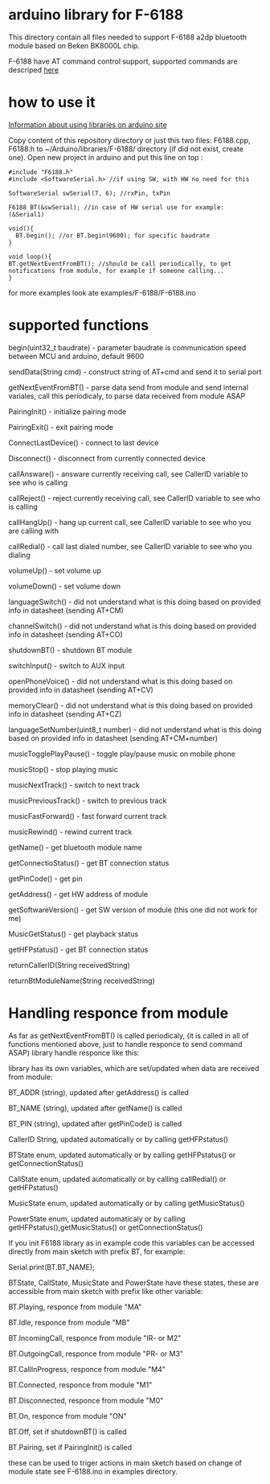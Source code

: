 # arduino library for F-6188 #

This directory contain all files needed to support F-6188 a2dp bluetooth module based on Beken BK8000L chip.

F-6188 have AT command control support, supported commands are descriped <a href="https://github.com/tomaskovacik/kicad-library/tree/master/library/datasheet/F-6188_BK8000L">here</a>

# how to use it #

<a href="https://www.arduino.cc/en/Guide/Libraries">Information about using libraries on arduino site</a>

Copy content of this repository directory or just this two files: F6188.cpp, F6188.h to ~/Arduino/libraries/F-6188/ directory (if did not exist, create one). Open new project in arduino and put this line on top :

```arduino
#include "F6188.h"
#include <SoftwareSerial.h> //if using SW, with HW no need for this

SoftwareSerial swSerial(7, 6); //rxPin, txPin

F6188 BT(&swSerial); //in case of HW serial use for example: (&Serial1)

void(){
  BT.begin(); //or BT.begin(9600); for specific baudrate
}

void loop(){
BT.getNextEventFromBT(); //should be call periodically, to get notifications from module, for example if someone calling...
}
```

for more examples look ate examples/F-6188/F-6188.ino

# supported functions #

begin(uint32_t baudrate) - parameter baudrate is communication speed between MCU and arduino, default 9600

sendData(String cmd) - construct string of AT+cmd and send it to serial port 

getNextEventFromBT() - parse data send from module and send internal variales, call this periodicaly, to parse data received from module ASAP

PairingInit() - initialize pairing mode

PairingExit() - exit pairing mode

ConnectLastDevice() - connect to last device 

Disconnect() - disconnect from currently connected device

callAnsware() - answare currently receiving call, see CallerID variable to see who is calling

callReject() - reject currently receiving call,  see CallerID variable to see who is calling

callHangUp() - hang up current call, see CallerID variable to see who you are calling with

callRedial() - call last dialed number, see CallerID variable to see who you dialing

volumeUp() - set volume up

volumeDown() - set volume down

languageSwitch() - did not understand what is this doing based on provided info in datasheet (sending AT+CM)

channelSwitch() - did not understand what is this doing based on provided info in datasheet (sending AT+CO)

shutdownBT() - shutdown BT module

switchInput() - switch to AUX input 

openPhoneVoice() - did not understand what is this doing based on provided info in datasheet (sending AT+CV)

memoryClear() - did not understand what is this doing based on provided info in datasheet (sending AT+CZ)

languageSetNumber(uint8_t number) - did not understand what is this doing based on provided info in datasheet (sending AT+CM+number)

musicTogglePlayPause() - toggle play/pause music on mobile phone

musicStop() - stop playing music

musicNextTrack() - switch to next track

musicPreviousTrack() - switch to previous track

musicFastForward() - fast forward current track

musicRewind() - rewind current track

getName() - get bluetooth module name

getConnectioStatus() - get BT connection status 

getPinCode() - get pin

getAddress() - get HW address of module

getSoftwareVersion() - get SW version of module (this one did not work for me)

MusicGetStatus() - get playback status 

getHFPstatus() - get BT connection status

returnCallerID(String receivedString)

returnBtModuleName(String receivedString) 

# Handling responce from module #

As far as getNextEventFromBT() is called periodicaly, (it is called in all of functions mentioned above, just to handle responce to send command ASAP) library handle responce like this:

library has its own variables, which are set/updated when data are received from module:

BT_ADDR (string), updated after getAddress() is called

BT_NAME (string), updated after getName() is called

BT_PIN (string), updated after getPinCode() is called

CallerID  String, updated automatically or by calling getHFPstatus()

BTState enum, updated automatically or by calling getHFPstatus() or getConnectionStatus()

CallState enum, updated automatically or by calling callRedial() or getHFPstatus()

MusicState enum, updated automatically  or by calling getMusicStatus()

PowerState enum, updated automaticaly or by calling getHFPstatus(),getMusicStatus() or getConnectionStatus()

If you init F6188 library as in example code this variables can be accessed directly from main sketch with prefix BT, for example:

Serial.print(BT.BT_NAME);


BTState, CallState, MusicState and PowerState have these states, these are accessible from main sketch with prefix like other variable:

BT.Playing, responce from module "MA"

BT.Idle, responce from module "MB"

BT.IncomingCall, responce from module "IR- or M2"

BT.OutgoingCall, responce from module "PR- or M3"

BT.CallInProgress, responce from module "M4"

BT.Connected, responce from module "M1"

BT.Disconnected, responce from module "M0"

BT.On, responce from module "ON"

BT.Off, set if shutdownBT() is called

BT.Pairing, set if PairingInit() is called

these can be used to triger actions in main sketch based on change of module state see F-6188.ino in examples directory.





